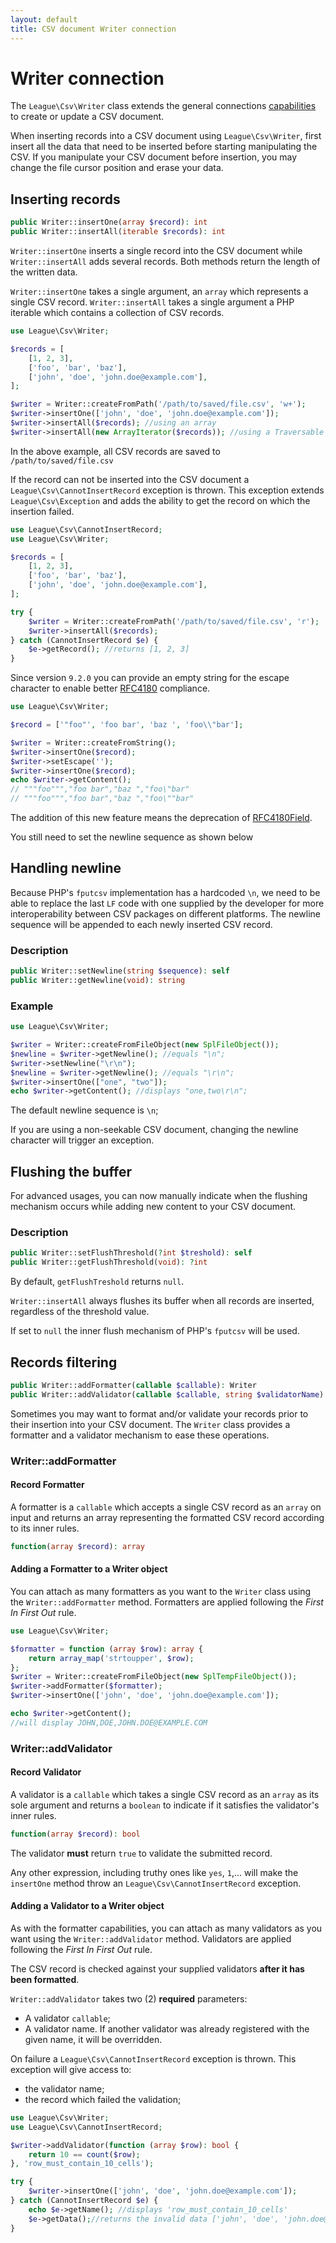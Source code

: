 ```yaml
---
layout: default
title: CSV document Writer connection
---
```


# Writer connection

The `League\Csv\Writer` class extends the general connections [capabilities](/9.0/connections/) to create or update a CSV document.

<p class="message-warning">When inserting records into a CSV document using <code>League\Csv\Writer</code>, first insert all the data that need to be inserted before starting manipulating the CSV. If you manipulate your CSV document before insertion, you may change the file cursor position and erase your data.</p>

## Inserting records

```php
public Writer::insertOne(array $record): int
public Writer::insertAll(iterable $records): int
```

`Writer::insertOne` inserts a single record into the CSV document while `Writer::insertAll` adds several records. Both methods return the length of the written data.

`Writer::insertOne` takes a single argument, an `array` which represents a single CSV record.
`Writer::insertAll` takes a single argument a PHP iterable which contains a collection of CSV records.

```php
use League\Csv\Writer;

$records = [
    [1, 2, 3],
    ['foo', 'bar', 'baz'],
    ['john', 'doe', 'john.doe@example.com'],
];

$writer = Writer::createFromPath('/path/to/saved/file.csv', 'w+');
$writer->insertOne(['john', 'doe', 'john.doe@example.com']);
$writer->insertAll($records); //using an array
$writer->insertAll(new ArrayIterator($records)); //using a Traversable object
```

In the above example, all CSV records are saved to `/path/to/saved/file.csv`

If the record can not be inserted into the CSV document a `League\Csv\CannotInsertRecord` exception is thrown. This exception extends `League\Csv\Exception` and adds the ability to get the record on which the insertion failed.

```php
use League\Csv\CannotInsertRecord;
use League\Csv\Writer;

$records = [
    [1, 2, 3],
    ['foo', 'bar', 'baz'],
    ['john', 'doe', 'john.doe@example.com'],
];

try {
    $writer = Writer::createFromPath('/path/to/saved/file.csv', 'r');
    $writer->insertAll($records);
} catch (CannotInsertRecord $e) {
    $e->getRecord(); //returns [1, 2, 3]
}
```

<p class="message-info">Since version <code>9.2.0</code> you can provide an empty string for the escape character to enable better <a href="https://tools.ietf.org/html/rfc4180">RFC4180</a> compliance.</p>

```php
use League\Csv\Writer;

$record = ['"foo"', 'foo bar', 'baz ', 'foo\\"bar'];

$writer = Writer::createFromString();
$writer->insertOne($record);
$writer->setEscape('');
$writer->insertOne($record);
echo $writer->getContent();
// """foo""","foo bar","baz ","foo\"bar"
// """foo""","foo bar","baz ","foo\""bar"
```

<p class="message-notice">The addition of this new feature means the deprecation of <a href="/9.0/interoperability/rfc4180-field/">RFC4180Field</a>.</p>

<p class="message-notice">You still need to set the newline sequence as shown below</p>

## Handling newline

Because PHP's `fputcsv` implementation has a hardcoded `\n`, we need to be able to replace the last `LF` code with one supplied by the developer for more interoperability between CSV packages on different platforms. The newline sequence will be appended to each newly inserted CSV record.

### Description

```php
public Writer::setNewline(string $sequence): self
public Writer::getNewline(void): string
```

### Example

```php
use League\Csv\Writer;

$writer = Writer::createFromFileObject(new SplFileObject());
$newline = $writer->getNewline(); //equals "\n";
$writer->setNewline("\r\n");
$newline = $writer->getNewline(); //equals "\r\n";
$writer->insertOne(["one", "two"]);
echo $writer->getContent(); //displays "one,two\r\n";
```

<p class="message-info">The default newline sequence is <code>\n</code>;</p>
<p class="message-warning">If you are using a non-seekable CSV document, changing the newline character will trigger an exception.</p>

## Flushing the buffer

For advanced usages, you can now manually indicate when the flushing mechanism occurs while adding new content to your CSV document.

### Description

```php
public Writer::setFlushThreshold(?int $treshold): self
public Writer::getFlushThreshold(void): ?int
```

By default, `getFlushTreshold` returns `null`.

<p class="message-info"><code>Writer::insertAll</code> always flushes its buffer when all records are inserted, regardless of the threshold value.</p>

<p class="message-info">If set to <code>null</code> the inner flush mechanism of PHP's <code>fputcsv</code> will be used.</p>

## Records filtering

```php
public Writer::addFormatter(callable $callable): Writer
public Writer::addValidator(callable $callable, string $validatorName): Writer
```

Sometimes you may want to format and/or validate your records prior to their insertion into your CSV document. The `Writer` class provides a formatter and a validator mechanism to ease these operations.

### Writer::addFormatter

#### Record Formatter

A formatter is a `callable` which accepts a single CSV record as an `array` on input and returns an array representing the formatted CSV record according to its inner rules.

```php
function(array $record): array
```

#### Adding a Formatter to a Writer object

You can attach as many formatters as you want to the `Writer` class using the `Writer::addFormatter` method. Formatters are applied following the *First In First Out* rule.

```php
use League\Csv\Writer;

$formatter = function (array $row): array {
    return array_map('strtoupper', $row);
};
$writer = Writer::createFromFileObject(new SplTempFileObject());
$writer->addFormatter($formatter);
$writer->insertOne(['john', 'doe', 'john.doe@example.com']);

echo $writer->getContent();
//will display JOHN,DOE,JOHN.DOE@EXAMPLE.COM
```

### Writer::addValidator

#### Record Validator

A validator is a `callable` which takes a single CSV record as an `array` as its sole argument and returns a `boolean` to indicate if it satisfies the validator's inner rules.

```php
function(array $record): bool
```

The validator **must** return `true` to validate the submitted record.

Any other expression, including truthy ones like `yes`, `1`,... will make the `insertOne` method throw an `League\Csv\CannotInsertRecord` exception.

#### Adding a Validator to a Writer object

As with the formatter capabilities, you can attach as many validators as you want using the `Writer::addValidator` method. Validators are applied following the *First In First Out* rule.

<p class="message-warning">The CSV record is checked against your supplied validators <strong>after it has been formatted</strong>.</p>

`Writer::addValidator` takes two (2) **required** parameters:

- A validator `callable`;
- A validator name. If another validator was already registered with the given name, it will be overridden.

On failure a `League\Csv\CannotInsertRecord` exception is thrown.
This exception will give access to:

- the validator name;
- the record which failed the validation;

```php
use League\Csv\Writer;
use League\Csv\CannotInsertRecord;

$writer->addValidator(function (array $row): bool {
    return 10 == count($row);
}, 'row_must_contain_10_cells');

try {
    $writer->insertOne(['john', 'doe', 'john.doe@example.com']);
} catch (CannotInsertRecord $e) {
    echo $e->getName(); //displays 'row_must_contain_10_cells'
    $e->getData();//returns the invalid data ['john', 'doe', 'john.doe@example.com']
}
```
